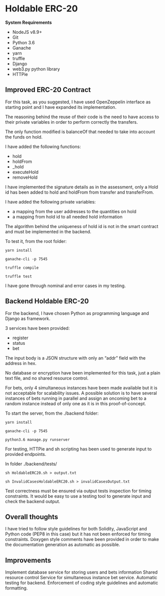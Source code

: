 # Holdable ERC-20

**System Requirements**

- NodeJS v8.9+
- Git
- Python 3.6
- Ganache
- yarn
- truffle
- Django
- web3.py python library
- HTTPie

## Improved ERC-20 Contract ##
For this task, as you suggested, I have used OpenZeppelin interface as starting point and I have expanded its implementation. 

The reasoning behind the reuse of their code is the need to have access to their private variables in order to perform correctly the transfers. 

The only function modified is balanceOf that needed to take into account the funds on hold. 

I have added the following functions:                                                           
- hold                                                                                          
- holdFrom                                                                                      
- _hold                                                                                         
- executeHold                                                                                   
- removeHold 
                                                                                                                                                          
I have implemented the signature details as in the assessment, only a Hold id has been added to hold and holdFrom from transfer and transferFrom. 

I have added the following private variables:
- a mapping from the user addresses to the quantities on hold
- a mapping from hold id to all needed hold information

The algorithm behind the uniqueness of hold id is not in the smart contract and must be implemented in the backend.

To test it, from the root folder: 

`yarn install` 

`ganache-cli -p 7545` 

`truffle compile` 

`truffle test`

I have gone through nominal and error cases in my testing.


## Backend Holdable ERC-20 ##
For the backend, I have chosen Python as programming language and Django as framework.

3 services have been provided:

- register
- status
- bet

The input body is a JSON structure with only an “addr” field with the address in hex.

No database or encryption have been implemented for this task, just a plain text file, and no shared resource control. 

For bets, only 4 simultaneous instances have been made available but it is not acceptable for scalability issues. A possible solution is to have several instances of bets running in parallel and assign an oncoming bet to a random instance instead of only one as it is in this proof-of-concept.

To start the server, from the ./backend folder: 

`yarn install` 

`ganache-cli -p 7545` 

`python3.6 manage.py runserver` 

For testing, HTTPie and sh scripting has been used to generate input to provided endpoints. 

In folder ./backend/tests/ 

`sh HoldableERC20.sh > output.txt` 

`sh InvalidCasesHoldableERC20.sh > invalidCasesOutput.txt` 

Test correctness must be ensured via output tests inspection for timing constraints. It would be easy to use a testing tool to generate input and check the backend output.

## Overall thoughts ##
I have tried to follow style guidelines for both Solidity, JavaScript and Python code (PEP8 in this case) but it has not been enforced for timing constraints.
Doxygen style comments have been provided in order to make the documentation generation as automatic as possible.

## Improvements ##
Implement database service for storing users and bets information
Shared resource control
Service for simultaneous instance bet service.
Automatic testing for backend.
Enforcement of coding style guidelines and automatic formatting.